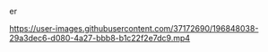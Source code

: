 er


https://user-images.githubusercontent.com/37172690/196848038-29a3dec6-d080-4a27-bbb8-b1c22f2e7dc9.mp4

